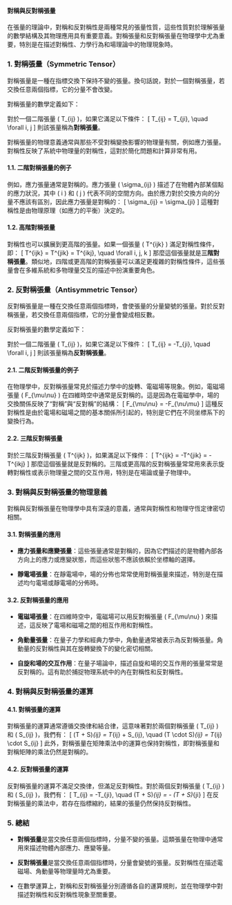 #### 對稱與反對稱張量

在張量的理論中，對稱和反對稱性是兩種常見的張量性質，這些性質對於理解張量的數學結構及其物理應用具有重要意義。對稱張量和反對稱張量在物理學中尤為重要，特別是在描述對稱性、力學行為和場理論中的物理現象時。

### 1. **對稱張量（Symmetric Tensor）**

對稱張量是一種在指標交換下保持不變的張量。換句話說，對於一個對稱張量，若交換任意兩個指標，它的分量不會改變。

對稱張量的數學定義如下：

對於一個二階張量 \( T_{ij} \)，如果它滿足以下條件：
\[
T_{ij} = T_{ji}, \quad \forall i, j
\]
則該張量稱為**對稱張量**。

對稱張量的物理意義通常與那些不受對稱變換影響的物理量有關，例如應力張量。對稱性反映了系統中物理量的對稱性，這對於簡化問題和計算非常有用。

#### 1.1. **二階對稱張量的例子**
例如，應力張量通常是對稱的。應力張量 \( \sigma_{ij} \) 描述了在物體內部某個點的應力狀況，其中 \( i \) 和 \( j \) 代表不同的空間方向。由於應力對於交換方向的分量不應該有區別，因此應力張量是對稱的：
\[
\sigma_{ij} = \sigma_{ji}
\]
這種對稱性是由物理原理（如應力的平衡）決定的。

#### 1.2. **高階對稱張量**
對稱性也可以擴展到更高階的張量。如果一個張量 \( T^{ijk} \) 滿足對稱性條件，即：
\[
T^{ijk} = T^{jik} = T^{ikj}, \quad \forall i, j, k
\]
那麼這個張量就是**三階對稱張量**。類似地，四階或更高階的對稱張量可以滿足更複雜的對稱性條件，這些張量會在多維系統和多物理量交互的描述中扮演重要角色。

### 2. **反對稱張量（Antisymmetric Tensor）**

反對稱張量是一種在交換任意兩個指標時，會使張量的分量變號的張量。對於反對稱張量，若交換任意兩個指標，它的分量會變成相反數。

反對稱張量的數學定義如下：

對於一個二階張量 \( T_{ij} \)，如果它滿足以下條件：
\[
T_{ij} = -T_{ji}, \quad \forall i, j
\]
則該張量稱為**反對稱張量**。

#### 2.1. **二階反對稱張量的例子**
在物理學中，反對稱張量常見於描述力學中的旋轉、電磁場等現象。例如，電磁場張量 \( F_{\mu\nu} \) 在四維時空中通常是反對稱的。這是因為在電磁學中，場的交換關係反映了“對稱”與“反對稱”的結構：
\[
F_{\mu\nu} = -F_{\nu\mu}
\]
這種反對稱性是由於電場和磁場之間的基本關係所引起的，特別是它們在不同坐標系下的變換行為。

#### 2.2. **三階反對稱張量**
對於三階反對稱張量 \( T^{ijk} \)，如果滿足以下條件：
\[
T^{ijk} = -T^{jik} = -T^{ikj}
\]
那麼這個張量就是反對稱的。三階或更高階的反對稱張量常常用來表示旋轉對稱性或表示物理量之間的交互作用，特別是在場論或量子物理中。

### 3. **對稱與反對稱張量的物理意義**

對稱與反對稱張量在物理學中具有深遠的意義，通常與對稱性和物理守恆定律密切相關。

#### 3.1. **對稱張量的應用**

- **應力張量和應變張量**：這些張量通常是對稱的，因為它們描述的是物體內部各方向上的應力或應變狀態，而這些狀態不應該依賴於坐標軸的選擇。
  
- **靜電場張量**：在靜電場中，場的分佈也常常使用對稱張量來描述，特別是在描述均勻電場或靜電場的分佈時。

#### 3.2. **反對稱張量的應用**

- **電磁場張量**：在四維時空中，電磁場可以用反對稱張量 \( F_{\mu\nu} \) 來描述，這反映了電場和磁場之間的相互作用和對稱性。
  
- **角動量張量**：在量子力學和經典力學中，角動量通常被表示為反對稱張量。角動量的反對稱性與其在旋轉變換下的變化密切相關。

- **自旋和場的交互作用**：在量子場論中，描述自旋和場的交互作用的張量常常是反對稱的。這有助於捕捉物理系統中的內在對稱性和反對稱性。

### 4. **對稱與反對稱張量的運算**

#### 4.1. **對稱張量的運算**

對稱張量的運算通常遵循交換律和結合律，這意味著對於兩個對稱張量 \( T_{ij} \) 和 \( S_{ij} \)，我們有：
\[
(T + S)_{ij} = T_{ij} + S_{ij}, \quad (T \cdot S)_{ij} = T_{ij} \cdot S_{ij}
\]
此外，對稱張量在矩陣乘法中的運算也保持對稱性，即對稱張量和對稱矩陣的乘法仍然是對稱的。

#### 4.2. **反對稱張量的運算**

反對稱張量的運算不滿足交換律，但滿足反對稱性。對於兩個反對稱張量 \( T_{ij} \) 和 \( S_{ij} \)，我們有：
\[
T_{ij} = -T_{ji}, \quad (T + S)_{ij} = - (T + S)_{ji}
\]
在反對稱張量的乘法中，若存在指標縮約，結果的張量仍然保持反對稱性。

### 5. **總結**

- **對稱張量**是當交換任意兩個指標時，分量不變的張量。這類張量在物理中通常用來描述物體內部應力、應變等量。
  
- **反對稱張量**是當交換任意兩個指標時，分量會變號的張量。反對稱性在描述電磁場、角動量等物理量時尤為重要。
  
- 在數學運算上，對稱和反對稱張量分別遵循各自的運算規則，並在物理學中對描述對稱性和反對稱性現象至關重要。